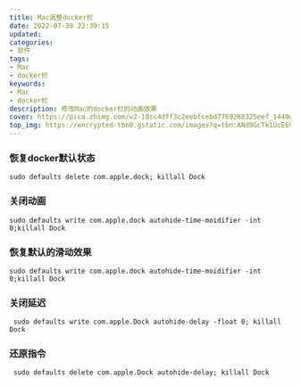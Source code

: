 ```yaml
---
title: Mac调整docker栏
date: 2022-07-30 22:39:15
updated:
categories: 
- 软件
tags: 
- Mac
- docker栏
keywords:
- Mac
- docker栏
description: 修改Mac的docker栏的动画效果
cover: https://pica.zhimg.com/v2-18cc4dff3c2eebfcebd7769288325eef_1440w.jpg?source=172ae18b
top_img: https://encrypted-tbn0.gstatic.com/images?q=tbn:ANd9GcTk1UcE6VDX7MJNKUTp7cYmd0RvRs_x1bip8uvzKFlANeeredFd
---
```




### 恢复docker默认状态

```shell
sudo defaults delete com.apple.dock; killall Dock
```

### 关闭动画

```shell
sudo defaults write com.apple.dock autohide-time-moidifier -int 0;killall Dock
```

### 恢复默认的滑动效果
```shell 
sudo defaults write com.apple.dock autohide-time-moidifier -int 0;killall Dock
```

### 关闭延迟
```shell
 sudo defaults write com.apple.Dock autohide-delay -float 0; killall Dock
```

### 还原指令
```shell
 sudo defaults delete com.apple.Dock autohide-delay; killall Dock
```